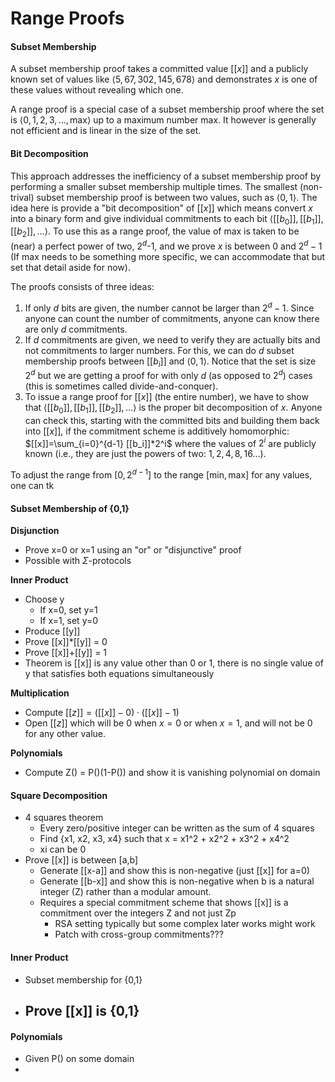 # Range Proofs

#### Subset Membership

A subset membership proof takes a committed value $[[x]]$ and a publicly known set of values like $\langle 5,67,302,145,678 \rangle$ and demonstrates $x$ is one of these values without revealing which one.

A range proof is a special case of a subset membership proof where the set is $\langle 0,1,2,3,\ldots,\mathsf{max} \rangle$ up to a maximum number $\mathsf{max}$. It however is generally not efficient and is linear in the size of the set.

#### Bit Decomposition

This approach addresses the inefficiency of a subset membership proof by performing a smaller subset membership multiple times. The smallest (non-trival) subset membership proof is between two values, such as $\langle 0,1\rangle$. The idea here is provide a "bit decomposition" of $[[x]]$ which means convert $x$ into a binary form and give individual commitments to each bit $\langle [[b_0]], [[b_1]], [[b_2]], \ldots \rangle$. To use this as a range proof, the value of $\mathsf{max}$ is taken to be (near) a perfect power of two, $2^{d}$-1, and we prove $x$ is between $0$ and $2^{d}-1$ (If $\mathsf{max}$​ needs to be something more specific, we can accommodate that but set that detail aside for now).

The proofs consists of three ideas:

1) If only $d$ bits are given, the number cannot be larger than $2^{d}-1$. Since anyone can count the number of commitments, anyone can know there are only $d$ commitments.
2) If $d$ commitments are given, we need to verify they are actually bits and not commitments to larger numbers. For this, we can do $d$ subset membership proofs between $[[b_i]]$ and $\langle 0,1 \rangle$. Notice that the set is size $2^d$ but we are getting a proof for with only $d$ (as opposed to $2^d$) cases (this is sometimes called divide-and-conquer).
3) To issue a range proof for $[[x]]$ (the entire number), we have to show that $\langle [[b_0]], [[b_1]], [[b_2]], \ldots \rangle$ is the proper bit decomposition of $x$. Anyone can check this, starting with the committed bits and building them back into $[[x]]$, if the commitment scheme is additively homomorphic: $[[x]]=\sum_{i=0}^{d-1} [[b_i]]*2^i$  where the values of $2^i$ are publicly known (i.e., they are just the powers of two: $1, 2, 4, 8,16 \ldots$).

To adjust the range from $[0,2^{d-1}]$ to the range $[\mathsf{min},\mathsf{max}]$​ for any values, one can tk



#### Subset Membership of {0,1}

**Disjunction**

* Prove x=0 or x=1 using an "or" or "disjunctive" proof
* Possible with $\Sigma$-protocols

**Inner Product**

* Choose y
  - If x=0, set y=1
  - If x=1, set y=0
* Produce [[y]]
* Prove [[x]]*[[y]] = 0
* Prove [[x]]+[[y]] = 1
* Theorem is [[x]] is any value other than 0 or 1, there is no single value of y that satisfies both equations simultaneously

**Multiplication**

* Compute $[[z]]=([[x]]-0)\cdot([[x]]-1)$​ 
* Open $[[z]]$ which will be 0 when $x=0$ or when $x=1$, and will not be 0 for any other value. 

**Polynomials**

* Compute Z() = P()(1-P()) and show it is vanishing polynomial on domain



#### Square Decomposition

- 4 squares theorem
  - Every zero/positive integer can be written as the sum of 4 squares
  - Find {x1, x2, x3, x4} such that x = x1^2 + x2^2 + x3^2 + x4^2
  - xi can be 0
- Prove [[x]] is between [a,b]
  - Generate [[x-a]] and show this is non-negative (just [[x]] for a=0)
  - Generate [[b-x]] and show this is non-negative when b is a natural integer (Z) rather than a modular amount. 
  - Requires a special commitment scheme that shows [[x]] is a commitment over the integers Z and not just Zp
    - RSA setting typically but some complex later works might work
    - Patch with cross-group commitments???



#### Inner Product

- Subset membership for {0,1}
- Prove [[x]] is {0,1}
  - 



#### Polynomials

- Given P() on some domain
- 